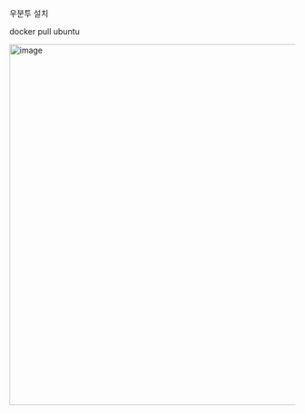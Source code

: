 우분투 설치

docker pull ubuntu

<img width="636" alt="image" src="https://user-images.githubusercontent.com/52357235/202600821-c043cf5e-175b-4ce9-a384-504bac4d575f.png">

